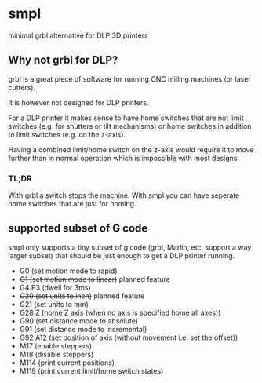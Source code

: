 # smpl
minimal grbl alternative for DLP 3D printers

## Why not grbl for DLP?

grbl is a great piece of software for running CNC milling machines (or laser cutters).

It is however not designed for DLP printers.

For a DLP printer it makes sense to have home switches that are not limit switches (e.g. for shutters or tilt mechanisms) or home switches in addition to limit switches (e.g. on the z-axis).

Having a combined limit/home switch on the z-axis would require it to move further than in normal operation which is impossible with most designs.

### TL;DR
With grbl a switch stops the machine. With smpl you can have seperate home switches that are just for homing.

## supported subset of G code

smpl only supports a tiny subset of g code (grbl, Marlin, etc. support a way larger subset) that should be just enough to get a DLP printer running.

* G0 (set motion mode to rapid)
* ~~G1 (set motion mode to linear)~~ planned feature
* G4 P3 (dwell for 3ms)
* ~~G20 (set units to inch)~~ planned feature
* G21 (set units to mm)
* G28 Z (home Z axis (when no axis is specified home all axes))
* G90 (set distance mode to absolute)
* G91 (set distance mode to incremental)
* G92 A12 (set position of axis (without movement i.e. set the offset))
* M17 (enable steppers)
* M18 (disable steppers)
* M114 (print current positions)
* M119 (print current limit/home switch states)

